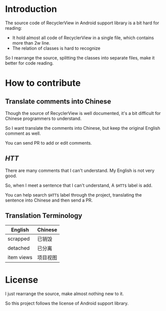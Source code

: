 # Introduction

The source code of RecyclerView in Android support library is a bit hard for reading:

- It hold almost all code of RecyclerView in a single file, which contains more than 2w line.
- The relation of classes is hard to recognize

So I rearrange the source, splitting the classes into separate files, make it better for code reading.

# How to contribute

## Translate comments into Chinese

Though the source of RecyclerView is well documented, it's a bit difficult for Chinese programmers to understand.

So I want translate the comments into Chinese, but keep the original English comment as well.

You can send PR to add or edit comments.

## $HTT$

There are many comments that I can't understand. My English is not very good.

So, when I meet a sentence that I can't understand, A `$HTT$` label is add.

You can help search `$HTT$` label through the project, translating the sentence into Chinese and then send a PR.

## Translation Terminology

|English|Chinese|
|---|---|
|scrapped|已销毁|
|detached|已分离|
|item views|项目视图|

# License

I just rearrange the source, make almost nothing new to it.

So this project follows the license of Android support library.



